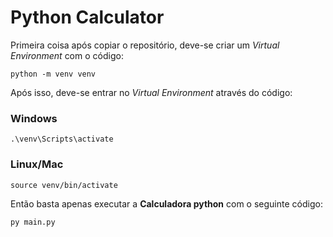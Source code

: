 # Python Calculator

Primeira coisa após copiar o repositório, deve-se criar um _Virtual Environment_ com o código:
```
python -m venv venv
```

Após isso, deve-se entrar no _Virtual Environment_ através do código:
### Windows
```
.\venv\Scripts\activate
```
### Linux/Mac

```
source venv/bin/activate
```

Então basta apenas executar a **Calculadora python** com o seguinte código:
```
py main.py
```

